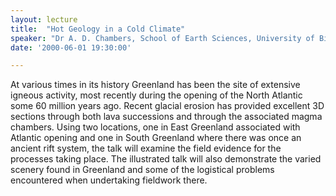 ```yaml
---
layout: lecture
title:  "Hot Geology in a Cold Climate"
speaker: "Dr A. D. Chambers, School of Earth Sciences, University of Birmingham"
date: '2000-06-01 19:30:00'

---
```

At various times in its history Greenland has been the site of extensive igneous activity, most recently during the opening of the North Atlantic some 60 million years ago. Recent glacial erosion has provided excellent 3D sections through both lava successions and through the associated magma chambers. Using two locations, one in East Greenland associated with Atlantic opening and one in South Greenland where there was once an ancient rift system, the talk will examine the field evidence for the processes taking place. The illustrated talk will also demonstrate the varied scenery found in Greenland and some of the logistical problems encountered when undertaking fieldwork there.